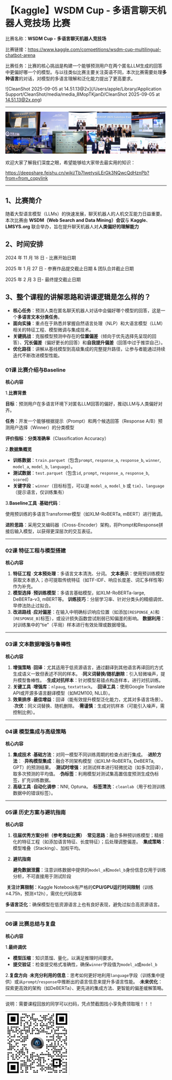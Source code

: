 # 【Kaggle】**WSDM Cup - 多语言聊天机器人竞技场** 比赛

比赛名称：**WSDM Cup - 多语言聊天机器人竞技场**

比赛链接：https://www.kaggle.com/competitions/wsdm-cup-multilingual-chatbot-arena

比赛任务：比赛的核心挑战是构建一个能够预测用户在两个匿名LLM生成的回答中更偏好哪一个的模型。与以往类似比赛主要关注英语不同，本次比赛需要处理**多种语言**的对话，对模型的多语言理解和泛化能力提出了更高要求。

![CleanShot 2025-09-05 at 14.51.13@2x](/Users/apple/Library/Application Support/CleanShot/media/media_8MopTKjanD/CleanShot 2025-09-05 at 14.51.13@2x.png)

---

<img src="assets/20250904_174246_5b2bcaaac91a0105f71ca56604b8dcb5.png" style="width:500px;" />

欢迎大家了解我们深度之眼，希望能够给大家带去最实用的知识：

https://deepshare.feishu.cn/wiki/Tb7IwetysiLErGk3NQwcQdHznPb?from=from_copylink

---

## 1、比赛简介

随着大型语言模型（LLMs）的快速发展，聊天机器人的人机交互能力日益重要。本次比赛由 **WSDM（Web Search and Data Mining）会议**与 **Kaggle**、**LMSYS.org** 联合举办，旨在提升聊天机器人对**人类偏好的理解能力**

## **2、时间安排**

2024 年 11 月  18 日 - 比赛开始日期

2025 年 1 月  27 日 - 参赛作品提交截止日期 & 团队合并截止日期

2025 年 2 月  3 日- 最终提交截止日期

## **3、整个课程的讲解思路和讲课逻辑是怎么样的？**

* **核心任务**：预测人类在匿名聊天机器人对话中会偏好哪个模型的回答，这是一个**多语言文本分类任务**。
* **面向实操**：重点在于熟悉并掌握自然语言处理（NLP）和大语言模型（LLM）相关的特征工程、模型微调与集成技术。
* **关键挑战**：克服模型预测中存在的**位置偏差**（倾向于优先选择先呈现的回答）、**冗长偏差**（偏好更长的回答）和**自我提升偏差**（回答中过于推崇自己）。
* **优化路径**：讲解从基线模型到高级集成的完整提升路径，让参与者能通过持续迭代不断改进模型性能。

### **01课 比赛介绍与Baseline**

**核心内容**

1.**比赛背景**

**目标**：预测用户在多语言环境下对匿名LLM回答的偏好，推动LLM与人类偏好对齐。

​	**任务**：开发一个能够根据提示（Prompt）和两个候选回答（Response A/B）预测用户选择（Winner）的分类模型

​	**评价指标**：**分类准确率**（Classification Accuracy）

2.**数据集概览**

- **训练数据**：`train.parquet`（包含`prompt`, `response_a`, `response_b`, `winner`, `model_a`, `model_b`, `language`）。
- **测试数据**：`test.parquet`（包含`id`, `prompt`, `response_a`, `response_b`, `scored`）
- **关键字段**：`winner`（目标标签，可以是 `model_a`, `model_b` 或 `tie`）、`language`（提示语言，仅训练集有）

3.**Baseline工具** ∙**基础代码**：

使用预训练的多语言Transformer模型（如XLM-RoBERTa, mBERT）进行微调。

 **进阶思路**：采用交叉编码器（Cross-Encoder）架构，将Prompt和Response拼接后输入模型，以获得更深层次的交互表征。

------

### **02课 特征工程与模型搭建**

**核心内容**

1. **特征工程** ∙**文本预处理**：多语言文本清洗、分词。 **文本表示**：使用预训练模型获取文本嵌入；亦可提取传统特征（如TF-IDF、响应长度差、词汇多样性等）作为补充。
2. **模型选择** ∙**预训练模型**：多语言基础模型，如XLM-RoBERTa-large, DeBERTa-v3, mBERT等。 **训练技巧**：分层学习率、针对分类头的精细调优、早停法防止过拟合。
3. **改进路线** ∙**应对偏差**：在输入中明确标识响应位置（如添加`[RESPONSE_A]`和`[RESPONSE_B]`标签），或设计损失函数尝试削弱已知偏差的影响。 **数据利用**：对训练集中的“tie”（平局）样本进行有效处理或数据增强。

------

### **03课 文本数据增强与鲁棒性**

**核心内容**

1. **增强策略** ∙**回译**：尤其适用于低资源语言，通过翻译到其他语言再译回的方式生成语义一致但表述不同的样本。 ∙**同义词替换/随机删除**：引入轻微噪声，提升模型鲁棒性。 ∙**生成对抗样本**：针对模型易错点构造样本，进行对抗训练。
2. **关键工具** ∙**增强库**：`nlpaug`, `textattack`。 ∙**回译工具**：使用Google Translate API或开源多语言翻译模型（如M2M100, NLLB）。
3. **效果排序** ∙**最佳增益**：回译（能有效提升模型泛化能力，尤其对多语言场景）。 ∙**次优**：同义词替换、随机删除。 ∙**需谨慎**：生成对抗样本（可能引入噪声，需控制比例）。

------

### **04课 模型集成与高级策略**

**核心内容**

1. **集成技术** ∙**基础方法**：对同一模型不同训练周期的检查点进行集成。 ∙**进阶方法**： ∙**异构模型集成**：融合不同架构模型（如XLM-RoBERTa, DeBERTa, GPT）的预测结果。 ∙**测试时增强**：对测试样本进行轻微扰动（如多次回译），取多次预测的平均值。 ∙**伪标签**：利用模型对测试集高置信度预测生成伪标签，扩充训练数据。
2. **高级工具** ∙**自动化调参**：NNI, Optuna。 ∙**标签清洗**：`cleanlab`（用于检测训练数据中的错误标签）。

------

### **05课 历史方案与避坑指南**

**核心内容**

1. **往届优秀方案分析（参考类似比赛）** ∙**常见思路**：融合多种预训练模型；精细化的特征工程（如添加语言特征、长度特征）；后处理调整偏差。 ∙**集成策略**：模型堆叠（Stacking）、加权平均。

2. **避坑指南**

   **避免数据泄露**：注意训练数据中提供的`model_a`和`model_b`身份信息仅用于训练分析，不可直接用于测试阶段

​       **关注计算限制**：Kaggle Notebook有严格的**CPU/GPU运行时间限制**（训练≤4.75h，预测≤12h），需优化代码效率

​       **多语言泛化**：确保模型在低资源语言上也有良好表现，避免过拟合高资源语言。

------

### **06课 比赛总结与复盘**

**核心内容**

1.**最终调优**

- **模型压缩**：知识蒸馏、量化，以满足推理时间要求。
- **提交验证**：检查提交格式准确性，确保`winner`字段值为`model_a`或`model_b`

2.**复盘方向** ∙**未充分利用的信息**：思考如何更好地利用`language`字段（训练集中提供）或从`prompt`/`response`中推断出的语言信息来提升多语言性能。 ∙**未来优化**：探索更高效的架构（如DeBERTa）、更先进的集成方法、更智能的偏差缓解策略。

---

说明：需要课程回放的同学可以扫码，凭点赞截图找小享免费领取哦！！！

<img src="assets/20250904_172853_image.png" style="width:200px;" />
